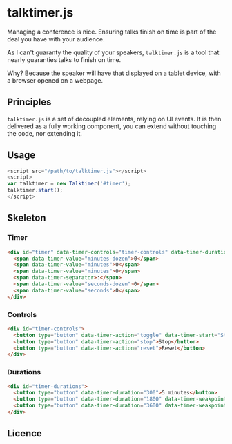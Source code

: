 # talktimer.js

Managing a conference is nice. Ensuring talks finish on time is part of the deal you have
with your audience.

As I can't guaranty the quality of your speakers, `talktimer.js` is a tool that
nearly guaranties talks to finish on time.

Why? Because the speaker will have that displayed on a tablet device, with a browser
opened on a webpage.

## Principles

`talktimer.js` is a set of decoupled elements, relying on UI events.
It is then delivered as a fully working component, you can extend without touching
the code, nor extending it.

## Usage

```javascript
<script src="/path/to/talktimer.js"></script>
<script>
var talktimer = new Talktimer('#timer');
talktimer.start();
</script>
```

## Skeleton

### Timer
```html
<div id="timer" data-timer-controls="timer-controls" data-timer-durations="timer-durations">
  <span data-timer-value="minutes-dozen">0</span>
  <span data-timer-value="minutes">0</span>
  <span data-timer-value="minutes">0</span>
  <span data-timer-separator>:</span>
  <span data-timer-value="seconds-dozen">0</span>
  <span data-timer-value="seconds">0</span>
</div>
```

### Controls

```html
<div id="timer-controls">
  <button type="button" data-timer-action="toggle" data-timer-start="Start" data-timer-pause="Pause">Start</button>
  <button type="button" data-timer-action="stop">Stop</button>
  <button type="button" data-timer-action="reset">Reset</button>
</div>
```

### Durations

```html
<div id="timer-durations">
  <button type="button" data-timer-duration="300">5 minutes</button>
  <button type="button" data-timer-duration="1800" data-timer-weakpoints="300">20 minutes</button>
  <button type="button" data-timer-duration="3600" data-timer-weakpoints="300,1800">40 minutes</button>
</div>
```

## Licence

